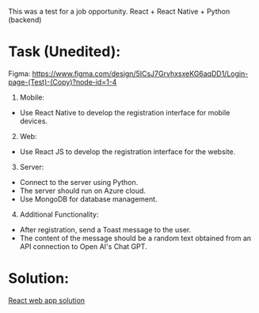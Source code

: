 This was a test for a job opportunity. React + React Native + Python (backend)

# Task (Unedited):

Figma:
https://www.figma.com/design/5ICsJ7GrvhxsxeKG6aqDD1/Login-page-(Test)-(Copy)?node-id=1-4


1. Mobile:
  -  Use React Native to develop the registration interface for mobile devices.
2. Web:
  - Use React JS to develop the registration interface for the website.
3. Server:
  - Connect to the server using Python.
  - The server should run on Azure cloud.
  - Use MongoDB for database management.
4. Additional Functionality:
  - After registration, send a Toast message to the user.
  - The content of the message should be a random text obtained from an API connection to Open AI's Chat GPT.

# Solution:

[React web app solution](https://s-login-page.vercel.app/)
